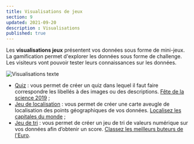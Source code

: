 ```yaml
---
title: Visualisations de jeux
section: 9
updated: 2021-09-20
description : Visualisations
published: true
---
```


Les **visualisations jeux** présentent vos données sous forme de mini-jeux. La gamification permet d'explorer les données sous forme de challenge. Les visiteurs vont pouvoir tester leurs connaissances sur les données.

![Visualisations texte](./images/user-guide-backoffice/visu-jeu.jpg)

* [Quiz](./user-guide-backoffice/game-quizz)&nbsp;: vous permet de créer un quiz dans lequel il faut faire correspondre les libellés à des images ou des descriptions. [Fête de la science 2019](https://opendata.koumoul.com/reuses/quizz-fete-de-la-science-2019)&nbsp;;
* [Jeu de localisation](./user-guide-backoffice/game-localisation)&nbsp;: vous permet de créer une carte aveugle de localisation des points géographiques de vos données. [Localisez les capitales du monde](https://opendata.koumoul.com/reuses/localisez-les-capitales-du-monde)&nbsp;;
* [Jeu de tri](./user-guide-backoffice/game-sort)&nbsp;: vous permet de créer un jeu de tri de valeurs numérique sur vos données afin d’obtenir un score. [Classez les meilleurs buteurs de l'Euro](https://opendata.koumoul.com/reuses/classez-les-meilleurs-buteurs-de-l'euro).
